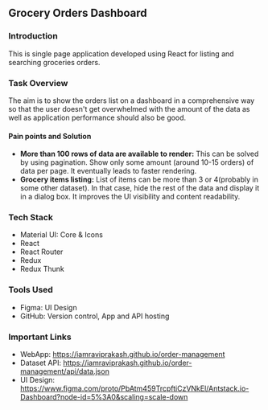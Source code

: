 ## Grocery Orders Dashboard

### Introduction
This is single page application developed using React for listing and searching groceries orders.

### Task Overview
The aim is to show the orders list on a dashboard in a comprehensive way so that the user doesn't get overwhelmed with the amount of the data as well as application performance should also be good.

#### Pain points and Solution
  * **More than 100 rows of data are available to render:** This can be solved by using pagination. Show only some amount (around 10-15 orders) of data per page. It eventually leads to faster rendering.
  * **Grocery items listing:** List of items can be more than 3 or 4(probably in some other dataset). In that case, hide the rest of the data and display it in a dialog box. It improves the UI visibility and content readability.

### Tech Stack
* Material UI: Core & Icons
* React
* React Router
* Redux
* Redux Thunk

### Tools Used
* Figma: UI Design
* GitHub: Version control, App and API hosting

### Important Links
* WebApp: https://iamraviprakash.github.io/order-management
* Dataset API: https://iamraviprakash.github.io/order-management/api/data.json
* UI Design: https://www.figma.com/proto/PbAtm459TrcpftiCzVNkEl/Antstack.io-Dashboard?node-id=5%3A0&scaling=scale-down
